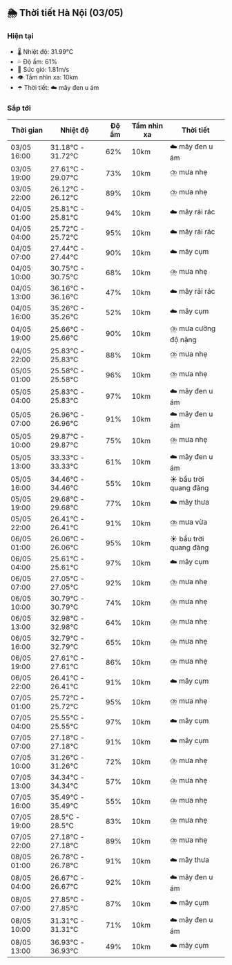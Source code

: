 ## 🌦️ Thời tiết Hà Nội (03/05)

### Hiện tại

- 🌡️ Nhiệt độ: 31.99℃
- 💦 Độ ẩm: 61%
- 💨 Sức gió: 1.81m/s
- 👁️ Tầm nhìn xa: 10km
- ☂️ Thời tiết: ☁️ mây đen u ám

### Sắp tới

| Thời gian | Nhiệt độ | Độ ẩm | Tầm nhìn xa | Thời tiết |
| --- | --- | --- | --- | --- |
| 03/05 16:00 | 31.18℃ - 31.72℃ | 62% | 10km | ☁️ mây đen u ám |
| 03/05 19:00 | 27.61℃ - 29.07℃ | 73% | 10km | ⛈️ mưa nhẹ |
| 03/05 22:00 | 26.12℃ - 26.12℃ | 89% | 10km | ⛈️ mưa nhẹ |
| 04/05 01:00 | 25.81℃ - 25.81℃ | 94% | 10km | ☁️ mây rải rác |
| 04/05 04:00 | 25.72℃ - 25.72℃ | 95% | 10km | ☁️ mây rải rác |
| 04/05 07:00 | 27.44℃ - 27.44℃ | 90% | 10km | ☁️ mây cụm |
| 04/05 10:00 | 30.75℃ - 30.75℃ | 68% | 10km | ⛈️ mưa nhẹ |
| 04/05 13:00 | 36.16℃ - 36.16℃ | 47% | 10km | ☁️ mây rải rác |
| 04/05 16:00 | 35.26℃ - 35.26℃ | 52% | 10km | ☁️ mây cụm |
| 04/05 19:00 | 25.66℃ - 25.66℃ | 90% | 10km | ⛈️ mưa cường độ nặng |
| 04/05 22:00 | 25.83℃ - 25.83℃ | 88% | 10km | ⛈️ mưa nhẹ |
| 05/05 01:00 | 25.58℃ - 25.58℃ | 96% | 10km | ⛈️ mưa nhẹ |
| 05/05 04:00 | 25.83℃ - 25.83℃ | 97% | 10km | ☁️ mây đen u ám |
| 05/05 07:00 | 26.96℃ - 26.96℃ | 91% | 10km | ☁️ mây đen u ám |
| 05/05 10:00 | 29.87℃ - 29.87℃ | 75% | 10km | ⛈️ mưa nhẹ |
| 05/05 13:00 | 33.33℃ - 33.33℃ | 61% | 10km | ☁️ mây đen u ám |
| 05/05 16:00 | 34.46℃ - 34.46℃ | 55% | 10km | ☀️ bầu trời quang đãng |
| 05/05 19:00 | 29.68℃ - 29.68℃ | 77% | 10km | ☁️ mây thưa |
| 05/05 22:00 | 26.41℃ - 26.41℃ | 91% | 10km | ⛈️ mưa vừa |
| 06/05 01:00 | 26.06℃ - 26.06℃ | 95% | 10km | ☀️ bầu trời quang đãng |
| 06/05 04:00 | 25.61℃ - 25.61℃ | 97% | 10km | ☁️ mây cụm |
| 06/05 07:00 | 27.05℃ - 27.05℃ | 92% | 10km | ⛈️ mưa nhẹ |
| 06/05 10:00 | 30.79℃ - 30.79℃ | 74% | 10km | ⛈️ mưa nhẹ |
| 06/05 13:00 | 32.98℃ - 32.98℃ | 64% | 10km | ⛈️ mưa nhẹ |
| 06/05 16:00 | 32.79℃ - 32.79℃ | 65% | 10km | ⛈️ mưa nhẹ |
| 06/05 19:00 | 27.61℃ - 27.61℃ | 86% | 10km | ⛈️ mưa nhẹ |
| 06/05 22:00 | 26.41℃ - 26.41℃ | 91% | 10km | ☁️ mây cụm |
| 07/05 01:00 | 25.72℃ - 25.72℃ | 95% | 10km | ⛈️ mưa nhẹ |
| 07/05 04:00 | 25.55℃ - 25.55℃ | 97% | 10km | ☁️ mây cụm |
| 07/05 07:00 | 27.18℃ - 27.18℃ | 91% | 10km | ☁️ mây cụm |
| 07/05 10:00 | 31.26℃ - 31.26℃ | 72% | 10km | ⛈️ mưa nhẹ |
| 07/05 13:00 | 34.34℃ - 34.34℃ | 57% | 10km | ⛈️ mưa nhẹ |
| 07/05 16:00 | 35.49℃ - 35.49℃ | 55% | 10km | ⛈️ mưa nhẹ |
| 07/05 19:00 | 28.5℃ - 28.5℃ | 83% | 10km | ⛈️ mưa nhẹ |
| 07/05 22:00 | 27.18℃ - 27.18℃ | 89% | 10km | ⛈️ mưa nhẹ |
| 08/05 01:00 | 26.78℃ - 26.78℃ | 91% | 10km | ☁️ mây thưa |
| 08/05 04:00 | 26.67℃ - 26.67℃ | 92% | 10km | ☁️ mây đen u ám |
| 08/05 07:00 | 27.85℃ - 27.85℃ | 87% | 10km | ☁️ mây cụm |
| 08/05 10:00 | 31.31℃ - 31.31℃ | 71% | 10km | ☁️ mây đen u ám |
| 08/05 13:00 | 36.93℃ - 36.93℃ | 49% | 10km | ☁️ mây cụm |
